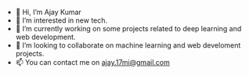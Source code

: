 - 👋 Hi, I’m Ajay Kumar
- 👀 I’m interested in new tech.
- 🌱 I’m currently working on some projects related to deep learning and web development.
- 💞️ I’m looking to collaborate on machine learning and web develoment projects.
- 📫 You can contact me on ajay.17mi@gmail.com

<!---
ajaykr1911/ajaykr1911 is a ✨ special ✨ repository because its `README.md` (this file) appears on your GitHub profile.
You can click the Preview link to take a look at your changes.
--->
